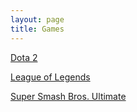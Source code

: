 ```yaml
---
layout: page
title: Games
---
```


[Dota 2](https://karlcxu.github.io/KarlChoiReviews/2013/07/13/Dota-2.html)

[League of Legends](https://karlcxu.github.io/KarlChoiReviews/2009/10/27/LoL.html)

[Super Smash Bros. Ultimate](https://karlcxu.github.io/KarlChoiReviews/2018/12/07/Smash-Ultimate.html)
